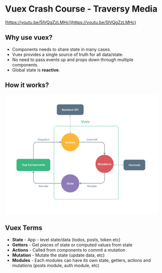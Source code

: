 # Vuex Crash Course - Traversy Media

[https://youtu.be/5lVQgZzLMHc](https://youtu.be/5lVQgZzLMHc)

## Why use vuex?

- Components needs to share state in many cases.
- Vuex provides a single source of truth for all data/state.
- No need to pass events up and props down through multiple components.
- Global state is **reactive**.

## How it works?

![screenshot1](Assets/screenshot-1.png)

## Vuex Terms

- **State** - App - level state/data (todos, posts, token etc)
- **Getters** - Get pieces of state or computed values from state
- **Actions** - Called from components to commit a mutation
- **Mutation** - Mutate the state (update data, etc)
- **Modules** - Each modules can have its own state, getters, actions and mutations (posts module, auth module, etc)
